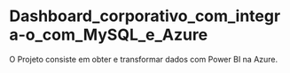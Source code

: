 # Dashboard_corporativo_com_integra-o_com_MySQL_e_Azure
O Projeto consiste em obter e transformar dados com Power BI na Azure.
